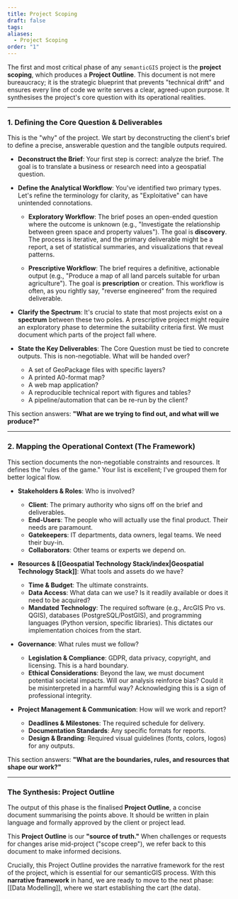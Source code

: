 ```yaml
---
title: Project Scoping
draft: false
tags:
aliases:
  - Project Scoping
order: "1"
---
```

The first and most critical phase of any `semanticGIS` project is the **project scoping**, which produces a **Project Outline**. This document is not mere bureaucracy; it is the strategic blueprint that prevents "technical drift" and ensures every line of code we write serves a clear, agreed-upon purpose. It synthesises the project's core question with its operational realities.

---
### 1. Defining the Core Question & Deliverables

This is the "why" of the project. We start by deconstructing the client's brief to define a precise, answerable question and the tangible outputs required.

- **Deconstruct the Brief**: Your first step is correct: analyze the brief. The goal is to translate a business or research need into a geospatial question.
    
- **Define the Analytical Workflow**: You've identified two primary types. Let's refine the terminology for clarity, as "Exploitative" can have unintended connotations.
    
    - **Exploratory Workflow**: The brief poses an open-ended question where the outcome is unknown (e.g., "Investigate the relationship between green space and property values"). The goal is **discovery**. The process is iterative, and the primary deliverable might be a report, a set of statistical summaries, and visualizations that reveal patterns.
        
    - **Prescriptive Workflow**: The brief requires a definitive, actionable output (e.g., "Produce a map of all land parcels suitable for urban agriculture"). The goal is **prescription** or creation. This workflow is often, as you rightly say, "reverse engineered" from the required deliverable.
        
- **Clarify the Spectrum**: It's crucial to state that most projects exist on a **spectrum** between these two poles. A prescriptive project might require an exploratory phase to determine the suitability criteria first. We must document which parts of the project fall where.
    
- **State the Key Deliverables**: The Core Question must be tied to concrete outputs. This is non-negotiable. What will be handed over?
    - A set of GeoPackage files with specific layers?    
    - A printed A0-format map?  
    - A web map application?   
    - A reproducible technical report with figures and tables?   
    - A  pipeline/automation that can be re-run by the client?

This section answers: **"What are we trying to find out, and what will we produce?"**

---
### 2. Mapping the Operational Context (The Framework)

This section documents the non-negotiable constraints and resources. It defines the "rules of the game." Your list is excellent; I've grouped them for better logical flow.

- **Stakeholders & Roles**: Who is involved?
    
    - **Client**: The primary authority who signs off on the brief and deliverables.
    - **End-Users**: The people who will actually use the final product. Their needs are paramount.
    - **Gatekeepers**: IT departments, data owners, legal teams. We need their buy-in.
    - **Collaborators**: Other teams or experts we depend on.
        
- **Resources & [[Geospatial Technology Stack/index|Geospatial Technology Stack]]**: What tools and assets do we have?
    - **Time & Budget**: The ultimate constraints.
    - **Data Access**: What data can we use? Is it readily available or does it need to be acquired?
    - **Mandated Technology**: The required software (e.g., ArcGIS Pro vs. QGIS), databases (PostgreSQL/PostGIS), and programming languages (Python version, specific libraries). This dictates our implementation choices from the start.
        
- **Governance**: What rules must we follow?
    - **Legislation & Compliance**: GDPR, data privacy, copyright, and licensing. This is a hard boundary.
    - **Ethical Considerations**: Beyond the law, we must document potential societal impacts. Will our analysis reinforce bias? Could it be misinterpreted in a harmful way? Acknowledging this is a sign of professional integrity.
        
- **Project Management & Communication**: How will we work and report?
    - **Deadlines & Milestones**: The required schedule for delivery.
    - **Documentation Standards**: Any specific formats for reports.
    - **Design & Branding**: Required visual guidelines (fonts, colors, logos) for any outputs.

This section answers: **"What are the boundaries, rules, and resources that shape our work?"**

---
### The Synthesis: **Project Outline**

The output of this phase is the finalised **Project Outline**, a concise document summarising the points above. It should be written in plain language and formally approved by the client or project lead.

This **Project Outline** is our **"source of truth."** When challenges or requests for changes arise mid-project ("scope creep"), we refer back to this document to make informed decisions.

Crucially, this Project Outline provides the narrative framework for the rest of the project, which is essential for our semanticGIS process. With this **narrative framework** in hand, we are ready to move to the next phase: [[Data Modelling]], where we start establishing the cart (the data).